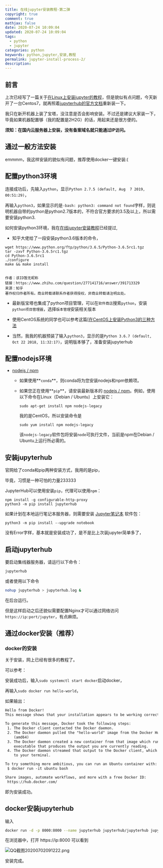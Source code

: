```yaml
---
title: 在线jupyter安装教程-第二弹
copyright: true
comment: true
mathjax: false
date: 2020-07-24 10:09:04
updated: 2020-07-24 10:09:04
tags:
  - python
  - jupyter
categories: python
keywords: python,jupyter,安装,教程
permalink: jupyter-install-process-2/
description:
---
```

## 前言

上次已经写了一篇关于[在Linux上安装jupyter的教程](https://coding.laiczhang.com/2020/01/在线jupyter安装教程/#more)，但是貌似有点问题，今天新开了一台Centos7，就再照着[jupyterhub的官方文档](https://jupyterhub.readthedocs.io/en/stable/installation-guide.html)重新装一下。

<!-- more -->

我只在新开机器上装了宝塔，没注意是否会影响安装。不过还是建议大家装一下，毕竟如果机器配置够（我的配置是2H2G）的话，用起来还是很方便的。

**须知：在国内云服务器上安装，没有备案域名就只能通过IP访问。**

## 通过一般方法安装

emmmm，我这样安装的貌似有问题，推荐使用docker一键安装:(

## 配置python3环境

连接成功后，先输入`python`，显示`Python 2.7.5 (default, Aug  7 2019, 00:51:29)`，

再输入`python3`，如果显示的是`-bash: python3: command not found`字样，则说明机器自带的python是python2.7版本的，不符合官方要求的3.5及以上，所以需要安装python3.

如何安装python3环境，我在[在线jupyter安装教程](https://coding.laiczhang.com/2020/01/在线jupyter安装教程/#more)已经提过,

- 知乎大佬给了一段安装python3.6版本的命令，

```shell
wget https://www.python.org/ftp/python/3.6.5/Python-3.6.5rc1.tgz
tar -zxvf Python-3.6.5rc1.tgz
cd Python-3.6.5rc1
./configure
make && make install


作者：该ID暂无昵称
链接：https://www.zhihu.com/question/277141716/answer/391713329
来源：知乎
著作权归作者所有。商业转载请联系作者获得授权，非商业转载请注明出处。
```

- 最新版宝塔也集成了python项目管理，可以在`软件商店`搜索`python`，安装`python项目管理器`，选择`版本管理`安装相关版本

- 使用CentOS系统的同学也可以参考这篇[[在CentOS上安装Python3的三种方法](https://www.cnblogs.com/yunlongaimeng/p/11119531.html)

- 当然，我我的机器预装了输入`python3`，显示的是`Python 3.6.7 (default, Oct 22 2018, 11:32:17)`，说明版本够了，准备安装jupyterhub

## 配置nodejs环境

- [nodejs / npm](https://www.npmjs.com/)

  - 如果使用**`conda`**，则conda将为您安装nodejs和npm依赖项。

  - 如果您正在使用**`pip`**，请安装最新版本的 [nodejs / npm](https://docs.npmjs.com/getting-started/installing-node)。例如，使用以下命令在Linux（Debian / Ubuntu）上安装它：

    ```shell
    sudo apt-get install npm nodejs-legacy
    ```

    我的是CentOS，所以安装命令是

    ```
    sudo yum install npm nodejs-legacy
    ```

    该`nodejs-legacy`软件包将安装`node`可执行文件，当前是npm在Debian / Ubuntu上运行所必需的。

## 安装jupyterhub

官网给了conda和pip两种安装方式，我用的是pip，

毕竟，习惯是一种可怕的力量233333

JupyterHub可以使用安装`pip`，代理可以使用`npm`：

```
npm install -g configurable-http-proxy
python3 -m pip install jupyterhub      
```

如果计划在本地运行笔记本服务器，则需要安装 [Jupyter笔记本](https://jupyter.readthedocs.io/en/latest/install.html) 软件包：

```
python3 -m pip install --upgrade notebook
```

没有Error字样，基本就是安装成功了，是不是比上次装jupyter简单多了，



## 启动jupyterhub

要启动集线器服务器，请运行以下命令：

```bash
jupyterhub
```

或者使用以下命令

```bash
nohup jupyterhub > jupyterhub.log &
```

在后台运行。

但是这样启动之后还貌似需要配置Nginx才可以通过网络访问`https://ip:port/jupyter`，有点麻烦。

## 通过docker安装（推荐）

### docker的安装

关于安装，网上已经有很多的教程了。

可以参考：

安装成功后，输入`sudo systemctl start docker`启动docker，

再输入`sudo docker run hello-world`，

如果输出：

```txt
Hello from Docker!
This message shows that your installation appears to be working correctly.

To generate this message, Docker took the following steps:
 1. The Docker client contacted the Docker daemon.
 2. The Docker daemon pulled the "hello-world" image from the Docker Hub.
    (amd64)
 3. The Docker daemon created a new container from that image which runs the
    executable that produces the output you are currently reading.
 4. The Docker daemon streamed that output to the Docker client, which sent it
    to your terminal.

To try something more ambitious, you can run an Ubuntu container with:
 $ docker run -it ubuntu bash

Share images, automate workflows, and more with a free Docker ID:
 https://hub.docker.com/
```

即为安装成功。

## docker安装jupyterhub

输入

```bash
docker run -d -p 8000:8000 --name jupyterhub jupyterhub/jupyterhub jupyterhub
```

在浏览器中，打开 https://ip:8000 可以看到

![QQ截图20200702091222.png](https://i.loli.net/2020/07/24/AxSn1OFs2vUui4T.png)

安装完成。
